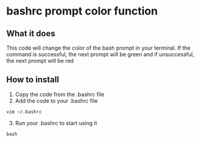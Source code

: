 # bashrc prompt color function

## What it does
This code will change the color of the bash prompt in your terminal. If the command is successful, the next prompt will be green and if unsuccessful, the next prompt will be red

## How to install
1) Copy the code from the .bashrc file
2) Add the code to your .bashrc file
```
vim ~/.bashrc
```
3) Run your .bashrc to start using it
```
bash
```
